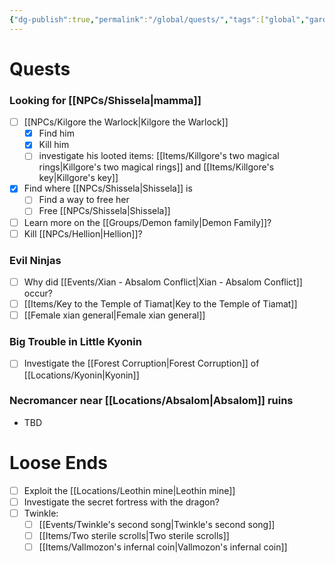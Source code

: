 ```yaml
---
{"dg-publish":true,"permalink":"/global/quests/","tags":["global","gardenEntry"],"noteIcon":"","updated":"2024-01-06T17:11:59.881+01:00"}
---
```


# Quests
### Looking for [[NPCs/Shissela\|mamma]]
- [ ] [[NPCs/Kilgore the Warlock\|Kilgore the Warlock]]
	- [x] Find him
	- [x] Kill him
	- [ ] investigate his looted items: [[Items/Killgore's two magical rings\|Killgore's two magical rings]] and [[Items/Killgore's key\|Killgore's key]]
- [x] Find where [[NPCs/Shissela\|Shissela]] is
	- [ ] Find a way to free her
	- [ ] Free [[NPCs/Shissela\|Shissela]]
- [ ] Learn more on the [[Groups/Demon family\|Demon Family]]?
- [ ] Kill [[NPCs/Hellion\|Hellion]]?
### Evil Ninjas
- [ ] Why did [[Events/Xian - Absalom Conflict\|Xian - Absalom Conflict]] occur?
- [ ] [[Items/Key to the Temple of Tiamat\|Key to the Temple of Tiamat]]
- [ ] [[Female xian general\|Female xian general]]
### Big Trouble in Little Kyonin
- [ ] Investigate the [[Forest Corruption\|Forest Corruption]] of [[Locations/Kyonin\|Kyonin]]
### Necromancer near [[Locations/Absalom\|Absalom]] ruins
- TBD

# Loose Ends
- [ ] Exploit the [[Locations/Leothin mine\|Leothin mine]]
- [ ] Investigate the secret fortress with the dragon?
- [ ] Twinkle:
	- [ ] [[Events/Twinkle's second song\|Twinkle's second song]]
	- [ ] [[Items/Two sterile scrolls\|Two sterile scrolls]]
	- [ ] [[Items/Vallmozon's infernal coin\|Vallmozon's infernal coin]]